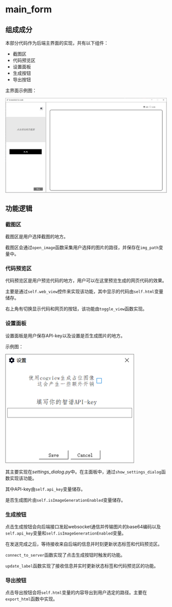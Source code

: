 # main_form

## 组成成分

本部分代码作为后端主界面的实现，共有以下组件：

- 截图区
- 代码预览区
- 设置面板
- 生成按钮
- 导出按钮

主界面示例图：

![示例图](../images/frontend/main_form.png)

## 功能逻辑
### 截图区

截图区是用户选择截图的地方。

截图区会通过`open_image`函数采集用户选择的图片的路径，并保存在`img_path`变量中。

### 代码预览区

代码预览区是用户预览代码的地方，用户可以在这里预览生成的网页代码的效果。

主要是通过`self.web_view`控件来实现该功能，其中显示的代码由`self.html`变量储存。

右上角有切换显示代码和网页的按钮，该功能由`toggle_view`函数实现。

### 设置面板

设置面板是用户保存API-key以及设置是否生成图片的地方。

示例图：

![示例图](../images/frontend/settings_dialog.png)

其主要实现在*settings_dialog.py*中。在主面板中，通过`show_settings_dialog`函数实现该功能。

其中API-key由`self.api_key`变量储存。

是否生成图片由`self.isImageGenerationEnabled`变量储存。

### 生成按钮

点击生成按钮会向后端接口发起websocket通信并传输图片的base64编码以及`self.api_key`变量和`self.isImageGenerationEnabled`变量。

在发送完成之后，等待接收来自后端的信息并时刻更新状态标签和代码预览区。

`connect_to_server`函数实现了点击生成按钮时触发的功能。

`update_label`函数实现了接收信息并实时更新状态标签和代码预览区的功能。

### 导出按钮

点击导出按钮会将`self.html`变量的内容导出到用户选定的路径。主要在`export_html`函数中实现。
